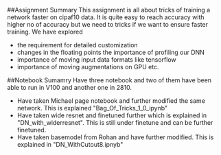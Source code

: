 ##Assignment Summary
This assignment is all about tricks of training a network faster on cipaf10 data. 
It is quite easy to reach accuracy with higher no of accuracy but we need to tricks if we want to ensure faster training. 
We have explored 
- the requirement for detailed customization
- changes in the floating points the importance of profiling our DNN
- importance of moving input data formats like tensorflow
- importance of moving augmentations on GPU etc.

##Notebook Sumamry
Have three notebook and two of them have been able to run in V100 and another one in 2810.
- Have taken Michael page notebook and further modified the same network. This is explained "Bag_Of_Tricks_1_0_ipynb"
- Have taken wide resnet and finetuned further which is explained in "DN_with_widerresnet". This is still under finetune and can be further finetuned.
- Have taken basemodel from Rohan and have further modified. This is explained in "DN_WithCutout8.ipnyb"
